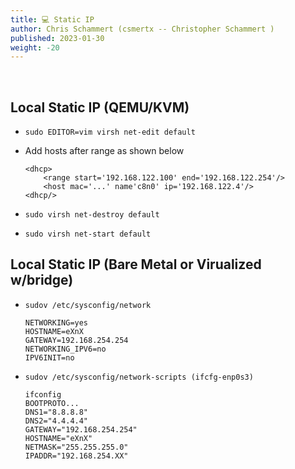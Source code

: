 ```yaml
---
title: 💻 Static IP
author: Chris Schammert (csmertx -- Christopher Schammert )
published: 2023-01-30
weight: -20
---
```


<!-- The content of this website was written by Christopher Schammert aka Chris Schammert -->

<br />

## Local Static IP (QEMU/KVM)

- ```sudo EDITOR=vim virsh net-edit default```

- Add hosts after range as shown below

	```
    <dhcp>
	    <range start='192.168.122.100' end='192.168.122.254'/>
        <host mac='...' name'c8n0' ip='192.168.122.4'/>
    <dhcp/>
	```

- ```sudo virsh net-destroy default```

- ```sudo virsh net-start default```

## Local Static IP (Bare Metal or Virualized w/bridge)

- ```sudov /etc/sysconfig/network```

    ```
    NETWORKING=yes
    HOSTNAME=eXnX
    GATEWAY=192.168.254.254
    NETWORKING_IPV6=no
    IPV6INIT=no
    ```

- ```sudov /etc/sysconfig/network-scripts (ifcfg-enp0s3)```

    ```
    ifconfig
    BOOTPROTO...
    DNS1="8.8.8.8"
    DNS2="4.4.4.4"
    GATEWAY="192.168.254.254"
    HOSTNAME="eXnX"
    NETMASK="255.255.255.0"
    IPADDR="192.168.254.XX"
    ```
